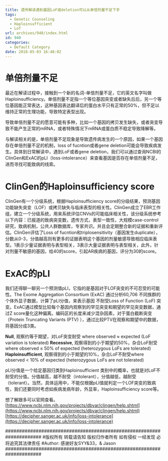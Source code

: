 ```yaml
---
title: 遗传解读遇到基因LoF或deletion可以从单倍剂量不足下手
tags:
  - Genetic Counseling
  - Haploinsufficient
  - Lof
url: archives/940/index.html
id: 940
categories:
  - Default Category
date: 2018-05-03 16:48:02
---
```



# 单倍剂量不足

最近在解读过程中，接触到一个新的名词-单倍剂量不足，它的英文名字叫做Haploinsufficiency。单倍剂量不足指一个等位基因突变或者缺失后后，另一个等位基因能正常表达，这种基因表达翻译后的蛋白水平只有正常的50%，但不足以维持正常的生理功能，导致特定表型出现。

导致单倍剂量不足的愿意可能有多种，比如一个基因的拷贝发生缺失，或者突变导致不能产生正常的mRNA，或者特殊情况下mRNA或蛋白质不稳定导致降解等。

与解读相关的是，单倍剂量不足现象是导致遗传病发生的一个原因，如果一个基因存在单倍剂量不足的机制，loss of fucntion或者gene deletion可能会导致疾病发生。具体到日常解读中，遇到LoF或者gene deletion，我们可以通过查询NCBI的ClinGen和ExAC的pLI（loss-intolerance）来查看基因是否存在单倍剂量不足，进而寻找可能致病的线索。

# ClinGen的Haploinsufficiency score

ClinGen有一个分级系统，根据Haploinsufficiency score的分级结果，预测基因功能缺失突变（LOF）或拷贝缺失与临床表型的相关性。ClinGen成立了EBR工作组，建立一个分级系统，用来系统评估CNVs的可能临床相关性，该分级系统参考以下内容：已报道的致病突变数，遗传方式，表型一致性，大规模case-control研究，致病机制，公共人群数据库，专家共识。并且会定期整合新的证据和重新评估。ClinGen评估了Loss of fucntion和triplosensitivity（基因发生duplicate），分数从0-3，分值越高则有更多的证据表明这个基因的剂量敏感导致相应临床表型。1表示少量证据表明与表型相关，3表示大量证据表明与表型相关，此外，针对剂量不敏感的基因，给40的score，引起AR疾病的基因，评分为30的score。

# ExAC的pLI

我们还得聊一聊另一个预测值pLI，它指的是基因对于LOF突变的不可忍受的可能性。The Exome Aggregation Consortium (ExAC) 通过分析60,706 不同族群的个体外显子数据，计算了pLI分值，来表示基因 不耐受Loss of Function (LoF) 突变。ExAC通过模型比较每个基因内观察到的罕见突变和期望的罕见突变数据，通过Z score量化这种偏离。编码区的长度来减少混杂因素，对于蛋白截断突变（Protein Truncating Variants (PTV) ），通过比较PTV在观察和期望中的数据，将基因分成3类。

**Null**, 观察约等于期望，对LoF突变耐受 where observed ≈ expected (LoF variation is tolerated) 
**Recessive**, 观察得到的小于期望的50%，杂合LoF耐受 where observed ≤ 50% of expected (heterozygous LoFs are tolerated)
**Haploinsufficient**, 观察得到的小于期望的10%，杂合LoF不耐受where observed < 10% of expected (heterozygous LoFs are not tolerated)



pLI分值是一个给定基因归类到Haploinsufficient 类别中的概率，也就是对LoF不耐受的分值。分值越高，越不耐受（intolerant），分值越低，越耐受（tolerant）。当然，具体运用中，不能仅根据pLI值就判定一个LOF突变的致病性，我们还要同时考虑如疾病发病年龄，外显率，Haploinsufficiency score等。

想了解跟多可以官网查看。
[https://www.ncbi.nlm.nih.gov/projects/dbvar/clingen/help.shtml](https://www.ncbi.nlm.nih.gov/projects/dbvar/clingen/help.shtml)
[https://decipher.sanger.ac.uk/info/loss-intolerance](https://decipher.sanger.ac.uk/info/loss-intolerance)

\#####################################################################
\#版权所有 转载请告知 版权归作者所有 如有侵权 一经发现 必将追究其法律责任
\#Author: 感谢好友SYY&33，& Jason
\#####################################################################